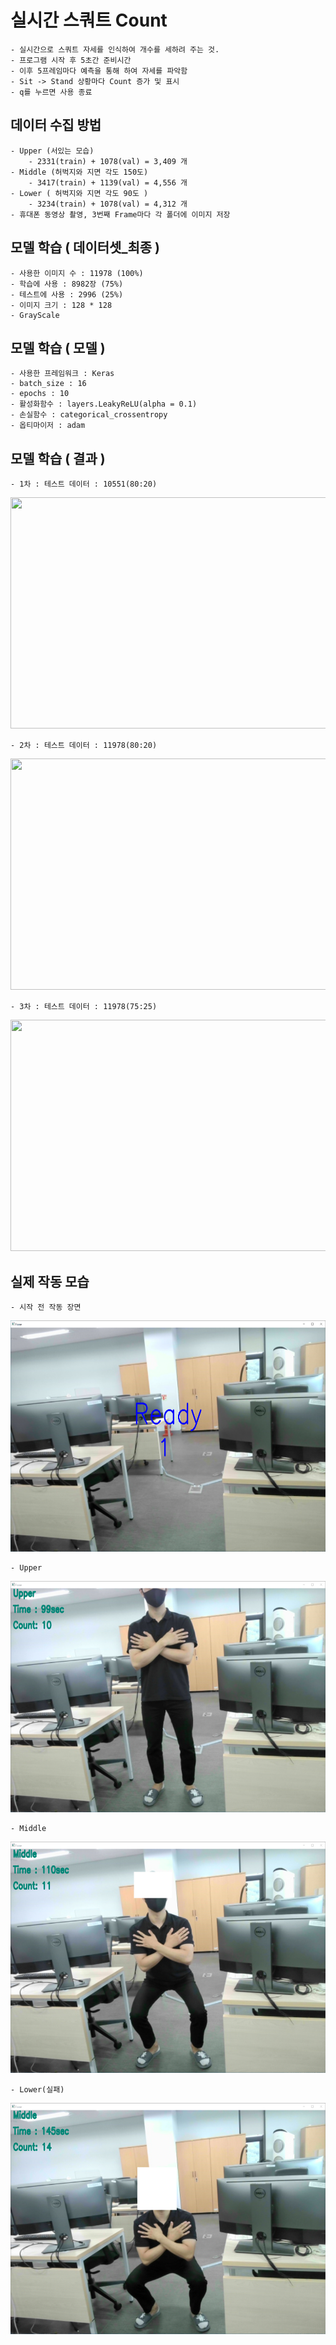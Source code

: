 # 실시간 스쿼트 Count
    - 실시간으로 스쿼트 자세를 인식하여 개수를 세하려 주는 것.
    - 프로그램 시작 후 5초간 준비시간
    - 이후 5프레임마다 예측을 통해 하여 자세를 파악함
    - Sit -> Stand 상황마다 Count 증가 및 표시 
    - q를 누르면 사용 종료
## 데이터 수집 방법
    - Upper (서있는 모습)  
        - 2331(train) + 1078(val) = 3,409 개
    - Middle (허벅지와 지면 각도 150도) 
        - 3417(train) + 1139(val) = 4,556 개
    - Lower ( 허벅지와 지면 각도 90도 ) 
        - 3234(train) + 1078(val) = 4,312 개
    - 휴대폰 동영상 촬영, 3번째 Frame마다 각 폴더에 이미지 저장

## 모델 학습 ( 데이터셋_최종 ) 

    - 사용한 이미지 수 : 11978 (100%)
    - 학습에 사용 : 8982장 (75%)
    - 테스트에 사용 : 2996 (25%)
    - 이미지 크기 : 128 * 128
    - GrayScale
    
## 모델 학습 ( 모델 )
    - 사용한 프레임워크 : Keras
    - batch_size : 16
    - epochs : 10
    - 활성화함수 : layers.LeakyReLU(alpha = 0.1)
    - 손실함수 : categorical_crossentropy
    - 옵티마이저 : adam
    
## 모델 학습 ( 결과 ) 

    - 1차 : 테스트 데이터 : 10551(80:20)
<img src="README_Image\1차(8509_2042).png" width="700" height="370">

    - 2차 : 테스트 데이터 : 11978(80:20)
<img src="README_Image\2차(9606,2372).png" width="700" height="370">

    - 3차 : 테스트 데이터 : 11978(75:25)
<img src="README_Image\3차(8982,2996).png" width="700" height="370">

## 실제 작동 모습

    - 시작 전 작동 장면

<img src="README_Image\스크린샷1.png" width="700" height="370">

    - Upper

<img src="README_Image\스크린샷_Upper.png" width="700" height="370">

    - Middle

<img src="README_Image\스크린샷_Middle.png" width="700" height="370">


    - Lower(실패)

<img src="README_Image\스크린샷_Lower(실패).png" width="700" height="370">